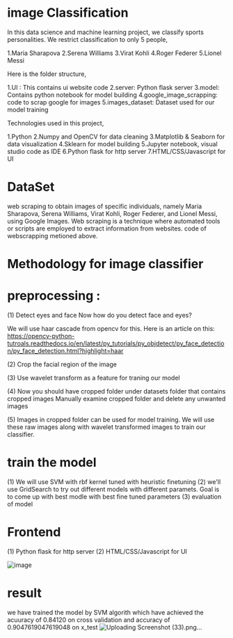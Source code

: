 # image Classification
In this data science and machine learning project, we classify sports personalities. We restrict classification to only 5 people,

1.Maria Sharapova
2.Serena Williams
3.Virat Kohli
4.Roger Federer
5.Lionel Messi

Here is the folder structure,

1.UI : This contains ui website code
2.server: Python flask server
3.model: Contains python notebook for model building
4.google_image_scrapping: code to scrap google for images
5.images_dataset: Dataset used for our model training

Technologies used in this project,

1.Python
2.Numpy and OpenCV for data cleaning
3.Matplotlib & Seaborn for data visualization
4.Sklearn for model building
5.Jupyter notebook, visual studio code as IDE
6.Python flask for http server
7.HTML/CSS/Javascript for UI

# DataSet
web scraping to obtain images of specific individuals, namely Maria Sharapova,
Serena Williams, Virat Kohli, Roger Federer, and Lionel Messi, using Google Images. 
Web scraping is a technique where automated tools or scripts are employed to extract information from websites.
code of webscrapping metioned above.

# Methodology for image classifier

# preprocessing : 

(1) Detect eyes and face
Now how do you detect face and eyes?

We will use haar cascade from opencv for this. Here is an article on this:
https://opencv-python-tutroals.readthedocs.io/en/latest/py_tutorials/py_objdetect/py_face_detection/py_face_detection.html?highlight=haar

(2)  Crop the facial region of the image

(3)  Use wavelet transform as a feature for traning our model

(4)  Now you should have cropped folder under datasets folder that contains cropped images
     Manually examine cropped folder and delete any unwanted images

(5) Images in cropped folder can be used for model training. We will use these raw images along with wavelet transformed images to train our classifier.

 # train the model
 (1) We will use SVM with rbf kernel tuned with heuristic finetuning
 (2) we'll use GridSearch to try out different models with different paramets. Goal is to come up with best modle with best fine tuned parameters
 (3) evaluation of model

 # Frontend
 (1) Python flask for http server 
 (2) HTML/CSS/Javascript for UI

 ![image](https://github.com/Nayan4567/CelebrityFaceRecognition/assets/123093364/5609bdc9-ae8c-4b95-962e-eb05f2e283c4)

 # result
 we have trained the model by SVM algorith which have achieved the acuuracy of 0.84120 on cross validation
 and accuracy of 0.9047619047619048 on x_test
 ![Uploading Screenshot (33).png…]()





 










